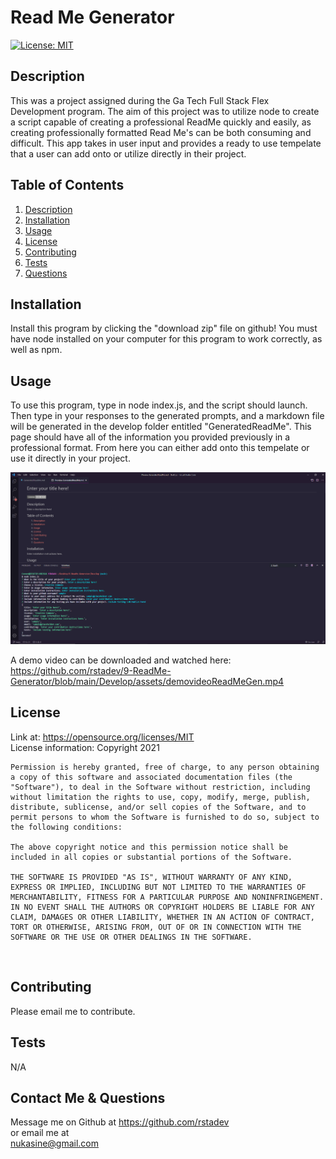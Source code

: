 
  # Read Me Generator

  [![License: MIT](https://img.shields.io/badge/License-MIT-yellow.svg)](https://opensource.org/licenses/MIT)

    


  ## Description
  This was a project assigned during the Ga Tech Full Stack Flex Development program. The aim of this project was to utilize node to create a script capable of creating a professional ReadMe quickly and easily, as creating professionally formatted Read Me's can be both consuming and difficult. This app takes in user input and provides a ready to use tempelate that a user can add onto or utilize directly in their project.
  <br>
  
  
  ## Table of Contents
  1. [Description](#description)
  2. [Installation](#installation)
  3. [Usage](#usage)
  4. [License](#license)
  5. [Contributing](#contributing)
  6. [Tests](#tests)
  7. [Questions](#questions)
  


  ## Installation
  Install this program by clicking the "download zip" file on github! You must have node installed on your computer for this program to work correctly, as well as npm.
  <br>



  ## Usage
  To use this program, type in node index.js, and the script should launch. Then type in your responses to the generated prompts, and a markdown file  will be generated in the develop folder entitled "GeneratedReadMe". This page should have all of the information you provided previously in a professional format. From here you can either add onto this tempelate or use it directly in your project.
  <br>

  ![ReadMeGen Picture](https://raw.githubusercontent.com/rstadev/9-ReadMe-Generator/main/Develop/assets/ReadMeGeneratorDemopic.png)

  A demo video can be downloaded and watched here: https://github.com/rstadev/9-ReadMe-Generator/blob/main/Develop/assets/demovideoReadMeGen.mp4

  ## License
  Link at: https://opensource.org/licenses/MIT
  <br>
  License information: Copyright 2021 

    Permission is hereby granted, free of charge, to any person obtaining a copy of this software and associated documentation files (the "Software"), to deal in the Software without restriction, including without limitation the rights to use, copy, modify, merge, publish, distribute, sublicense, and/or sell copies of the Software, and to permit persons to whom the Software is furnished to do so, subject to the following conditions:
    
    The above copyright notice and this permission notice shall be included in all copies or substantial portions of the Software.
    
    THE SOFTWARE IS PROVIDED "AS IS", WITHOUT WARRANTY OF ANY KIND, EXPRESS OR IMPLIED, INCLUDING BUT NOT LIMITED TO THE WARRANTIES OF MERCHANTABILITY, FITNESS FOR A PARTICULAR PURPOSE AND NONINFRINGEMENT. IN NO EVENT SHALL THE AUTHORS OR COPYRIGHT HOLDERS BE LIABLE FOR ANY CLAIM, DAMAGES OR OTHER LIABILITY, WHETHER IN AN ACTION OF CONTRACT, TORT OR OTHERWISE, ARISING FROM, OUT OF OR IN CONNECTION WITH THE SOFTWARE OR THE USE OR OTHER DEALINGS IN THE SOFTWARE.
    
    
  
  <br>

  ## Contributing

  Please email me to contribute.
  <br>

  ## Tests
  N/A
  <br>


  ## Contact Me & Questions
  Message me on Github at https://github.com/rstadev
  <br>
  or email me at
  <br>
  nukasine@gmail.com 

